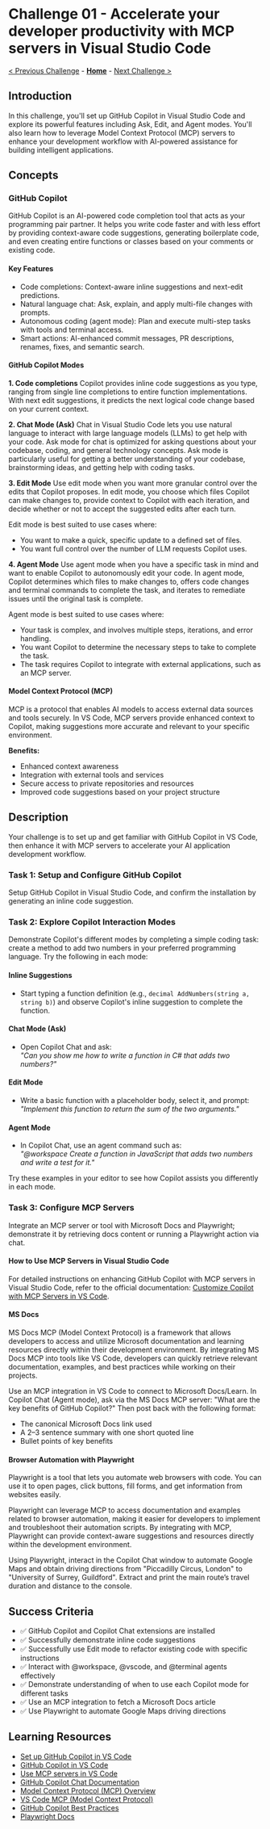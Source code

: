 # Challenge 01 - Accelerate your developer productivity with MCP servers in Visual Studio Code

 [< Previous Challenge](./Challenge-00.md) - **[Home](../README.md)** - [Next Challenge >](./Challenge-02-csharp.md)
 
## Introduction

In this challenge, you'll set up GitHub Copilot in Visual Studio Code and explore its powerful features including Ask, Edit, and Agent modes. You'll also learn how to leverage Model Context Protocol (MCP) servers to enhance your development workflow with AI-powered assistance for building intelligent applications.

## Concepts

### GitHub Copilot

GitHub Copilot is an AI-powered code completion tool that acts as your programming pair partner. It helps you write code faster and with less effort by providing context-aware code suggestions, generating boilerplate code, and even creating entire functions or classes based on your comments or existing code.

#### Key Features

- Code completions: Context-aware inline suggestions and next-edit predictions.
- Natural language chat: Ask, explain, and apply multi-file changes with prompts.
- Autonomous coding (agent mode): Plan and execute multi-step tasks with tools and terminal access.
- Smart actions: AI-enhanced commit messages, PR descriptions, renames, fixes, and semantic search.

#### GitHub Copilot Modes

**1. Code completions**
Copilot provides inline code suggestions as you type, ranging from single line completions to entire function implementations. With next edit suggestions, it predicts the next logical code change based on your current context.

**2. Chat Mode (Ask)**
Chat in Visual Studio Code lets you use natural language to interact with large language models (LLMs) to get help with your code. Ask mode for chat is optimized for asking questions about your codebase, coding, and general technology concepts. Ask mode is particularly useful for getting a better understanding of your codebase, brainstorming ideas, and getting help with coding tasks.

**3. Edit Mode**
Use edit mode when you want more granular control over the edits that Copilot proposes. In edit mode, you choose which files Copilot can make changes to, provide context to Copilot with each iteration, and decide whether or not to accept the suggested edits after each turn.

Edit mode is best suited to use cases where:

- You want to make a quick, specific update to a defined set of files.
- You want full control over the number of LLM requests Copilot uses.

**4. Agent Mode**
Use agent mode when you have a specific task in mind and want to enable Copilot to autonomously edit your code. In agent mode, Copilot determines which files to make changes to, offers code changes and terminal commands to complete the task, and iterates to remediate issues until the original task is complete.

Agent mode is best suited to use cases where:

- Your task is complex, and involves multiple steps, iterations, and error handling.
- You want Copilot to determine the necessary steps to take to complete the task.
- The task requires Copilot to integrate with external applications, such as an MCP server.

#### Model Context Protocol (MCP)

MCP is a protocol that enables AI models to access external data sources and tools securely. In VS Code, MCP servers provide enhanced context to Copilot, making suggestions more accurate and relevant to your specific environment.

**Benefits:**
- Enhanced context awareness
- Integration with external tools and services
- Secure access to private repositories and resources
- Improved code suggestions based on your project structure

## Description

Your challenge is to set up and get familiar with GitHub Copilot in VS Code, then enhance it with MCP servers to accelerate your AI application development workflow.

### Task 1: Setup and Configure GitHub Copilot
Setup GitHub Copilot in Visual Studio Code, and confirm the installation by generating an inline code suggestion.

### Task 2: Explore Copilot Interaction Modes

Demonstrate Copilot's different modes by completing a simple coding task: create a method to add two numbers in your preferred programming language. Try the following in each mode:

#### Inline Suggestions
- Start typing a function definition (e.g., `decimal AddNumbers(string a, string b)`) and observe Copilot's inline suggestion to complete the function.

#### Chat Mode (Ask)
- Open Copilot Chat and ask:  
  *"Can you show me how to write a function in C# that adds two numbers?"*

#### Edit Mode
- Write a basic function with a placeholder body, select it, and prompt:  
  *"Implement this function to return the sum of the two arguments."*

#### Agent Mode
- In Copilot Chat, use an agent command such as:  
  *"@workspace Create a function in JavaScript that adds two numbers and write a test for it."*

Try these examples in your editor to see how Copilot assists you differently in each mode.

### Task 3: Configure MCP Servers

Integrate an MCP server or tool with Microsoft Docs and Playwright; demonstrate it by retrieving docs content or running a Playwright action via chat.

#### How to Use MCP Servers in Visual Studio Code

For detailed instructions on enhancing GitHub Copilot with MCP servers in Visual Studio Code, refer to the official documentation: [Customize Copilot with MCP Servers in VS Code](https://code.visualstudio.com/docs/copilot/customization/mcp-servers).

#### MS Docs

MS Docs MCP (Model Context Protocol) is a framework that allows developers to access and utilize Microsoft documentation and learning resources directly within their development environment. By integrating MS Docs MCP into tools like VS Code, developers can quickly retrieve relevant documentation, examples, and best practices while working on their projects.

Use an MCP integration in VS Code to connect to Microsoft Docs/Learn. In Copilot Chat (Agent mode), ask via the MS Docs MCP server: "What are the key benefits of GitHub Copilot?" Then post back with the following format:

- The canonical Microsoft Docs link used
- A 2–3 sentence summary with one short quoted line
- Bullet points of key benefits

#### Browser Automation with Playwright

Playwright is a tool that lets you automate web browsers with code. You can use it to open pages, click buttons, fill forms, and get information from websites easily.

Playwright can leverage MCP to access documentation and examples related to browser automation, making it easier for developers to implement and troubleshoot their automation scripts. By integrating with MCP, Playwright can provide context-aware suggestions and resources directly within the development environment.

Using Playwright, interact in the Copilot Chat window to automate Google Maps and obtain driving directions from "Piccadilly Circus, London" to "University of Surrey, Guildford". Extract and print the main route’s travel duration and distance to the console.

## Success Criteria

- ✅ GitHub Copilot and Copilot Chat extensions are installed
- ✅ Successfully demonstrate inline code suggestions
- ✅ Successfully use Edit mode to refactor existing code with specific instructions
- ✅ Interact with @workspace, @vscode, and @terminal agents effectively
- ✅ Demonstrate understanding of when to use each Copilot mode for different tasks
- ✅ Use an MCP integration to fetch a Microsoft Docs article
- ✅ Use Playwright to automate Google Maps driving directions

## Learning Resources
- [Set up GitHub Copilot in VS Code](https://code.visualstudio.com/docs/copilot/setup)
- [GitHub Copilot in VS Code](https://code.visualstudio.com/docs/editor/artificial-intelligence)
- [Use MCP servers in VS Code](https://code.visualstudio.com/docs/copilot/customization/mcp-servers)
- [GitHub Copilot Chat Documentation](https://docs.github.com/en/copilot/using-github-copilot/asking-github-copilot-questions-in-your-ide)
- [Model Context Protocol (MCP) Overview](https://modelcontextprotocol.io/)
- [VS Code MCP (Model Context Protocol)](https://code.visualstudio.com/mcp)
- [GitHub Copilot Best Practices](https://docs.github.com/en/copilot/using-github-copilot/best-practices-for-using-github-copilot)
- [Playwright Docs](https://playwright.dev/docs/intro)
